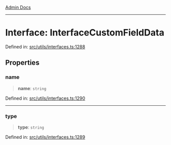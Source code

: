 [Admin Docs](/)

***

# Interface: InterfaceCustomFieldData

Defined in: [src/utils/interfaces.ts:1288](https://github.com/PalisadoesFoundation/talawa-admin/blob/main/src/utils/interfaces.ts#L1288)

## Properties

### name

> **name**: `string`

Defined in: [src/utils/interfaces.ts:1290](https://github.com/PalisadoesFoundation/talawa-admin/blob/main/src/utils/interfaces.ts#L1290)

***

### type

> **type**: `string`

Defined in: [src/utils/interfaces.ts:1289](https://github.com/PalisadoesFoundation/talawa-admin/blob/main/src/utils/interfaces.ts#L1289)
